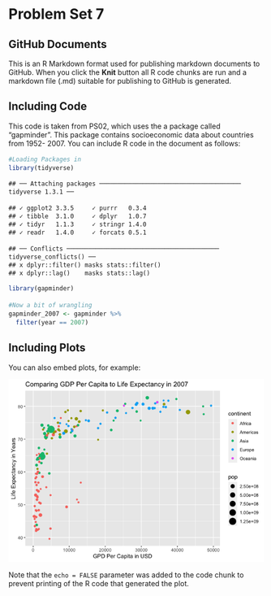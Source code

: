 Problem Set 7
================

## GitHub Documents

This is an R Markdown format used for publishing markdown documents to
GitHub. When you click the **Knit** button all R code chunks are run and
a markdown file (.md) suitable for publishing to GitHub is generated.

## Including Code

This code is taken from PS02, which uses the a package called
“gapminder”. This package contains socioeconomic data about countries
from 1952- 2007. You can include R code in the document as follows:

``` r
#Loading Packages in
library(tidyverse)
```

    ## ── Attaching packages ─────────────────────────────────────── tidyverse 1.3.1 ──

    ## ✓ ggplot2 3.3.5     ✓ purrr   0.3.4
    ## ✓ tibble  3.1.0     ✓ dplyr   1.0.7
    ## ✓ tidyr   1.1.3     ✓ stringr 1.4.0
    ## ✓ readr   1.4.0     ✓ forcats 0.5.1

    ## ── Conflicts ────────────────────────────────────────── tidyverse_conflicts() ──
    ## x dplyr::filter() masks stats::filter()
    ## x dplyr::lag()    masks stats::lag()

``` r
library(gapminder)

#Now a bit of wrangling
gapminder_2007 <- gapminder %>% 
  filter(year == 2007)
```

## Including Plots

You can also embed plots, for example:

![](README_files/figure-gfm/plot-1.png)<!-- -->

Note that the `echo = FALSE` parameter was added to the code chunk to
prevent printing of the R code that generated the plot.
